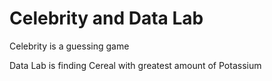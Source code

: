 # Celebrity and Data Lab

Celebrity is a guessing game

Data Lab is finding Cereal with greatest amount of Potassium
